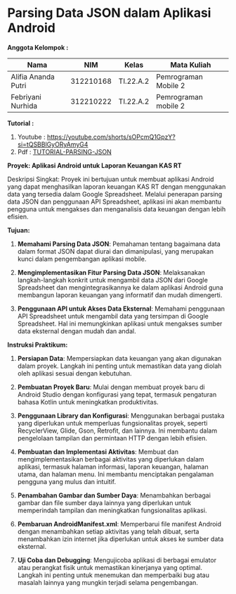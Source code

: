 
# Parsing Data JSON dalam Aplikasi Android

**Anggota Kelompok :** <br>

| Nama                   | NIM       | Kelas     | Mata Kuliah          |
| ---------------------- | --------- | --------- | -------------------- |
| Alifia Ananda Putri    | 312210168 | TI.22.A.2 | Pemrograman Mobile 2 |
| Febriyani Nurhida      | 312210222 | TI.22.A.2 | Pemrograman mobile 2 |

**Tutorial :** <br>

1. Youtube : https://youtube.com/shorts/sOPcmQ1GpzY?si=tQSBBlGyORyAmyG4
2. Pdf : [TUTORIAL-PARSING-JSON](https://drive.google.com/file/d/14EYqqka8jausPD0zYqgV2BeigHYPZZA8/view?usp=drive_link)

**Proyek: Aplikasi Android untuk Laporan Keuangan KAS RT**

Deskripsi Singkat:
Proyek ini bertujuan untuk membuat aplikasi Android yang dapat menghasilkan laporan keuangan KAS RT dengan menggunakan data yang tersedia dalam Google Spreadsheet. Melalui penerapan parsing data JSON dan penggunaan API Spreadsheet, aplikasi ini akan membantu pengguna untuk mengakses dan menganalisis data keuangan dengan lebih efisien.

**Tujuan:**

1. **Memahami Parsing Data JSON**: Pemahaman tentang bagaimana data dalam format JSON dapat diurai dan dimanipulasi, yang merupakan kunci dalam pengembangan aplikasi mobile.

2. **Mengimplementasikan Fitur Parsing Data JSON**: Melaksanakan langkah-langkah konkrit untuk mengambil data JSON dari Google Spreadsheet dan mengintegrasikannya ke dalam aplikasi Android guna membangun laporan keuangan yang informatif dan mudah dimengerti.

3. **Penggunaan API untuk Akses Data Eksternal**: Memahami penggunaan API Spreadsheet untuk mengambil data yang tersimpan di Google Spreadsheet. Hal ini memungkinkan aplikasi untuk mengakses sumber data eksternal dengan mudah dan andal.

**Instruksi Praktikum:**

1. **Persiapan Data**: Mempersiapkan data keuangan yang akan digunakan dalam proyek. Langkah ini penting untuk memastikan data yang diolah oleh aplikasi sesuai dengan kebutuhan.

2. **Pembuatan Proyek Baru**: Mulai dengan membuat proyek baru di Android Studio dengan konfigurasi yang tepat, termasuk pengaturan bahasa Kotlin untuk meningkatkan produktivitas.

3. **Penggunaan Library dan Konfigurasi**: Menggunakan berbagai pustaka yang diperlukan untuk memperluas fungsionalitas proyek, seperti RecyclerView, Glide, Gson, Retrofit, dan lainnya. Ini membantu dalam pengelolaan tampilan dan permintaan HTTP dengan lebih efisien.

4. **Pembuatan dan Implementasi Aktivitas**: Membuat dan mengimplementasikan berbagai aktivitas yang diperlukan dalam aplikasi, termasuk halaman informasi, laporan keuangan, halaman utama, dan halaman menu. Ini membantu menciptakan pengalaman pengguna yang mulus dan intuitif.

5. **Penambahan Gambar dan Sumber Daya**: Menambahkan berbagai gambar dan file sumber daya lainnya yang diperlukan untuk memperindah tampilan dan meningkatkan fungsionalitas aplikasi.

6. **Pembaruan AndroidManifest.xml**: Memperbarui file manifest Android dengan menambahkan setiap aktivitas yang telah dibuat, serta menambahkan izin internet jika diperlukan untuk akses ke sumber data eksternal.

7. **Uji Coba dan Debugging**: Mengujicoba aplikasi di berbagai emulator atau perangkat fisik untuk memastikan kinerjanya yang optimal. Langkah ini penting untuk menemukan dan memperbaiki bug atau masalah lainnya yang mungkin terjadi selama pengembangan.

